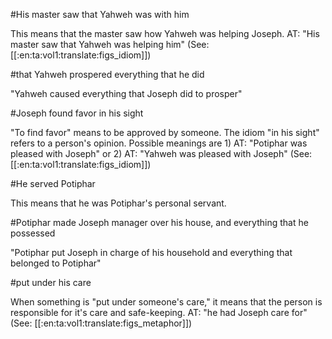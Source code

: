 #His master saw that Yahweh was with him

This means that the master saw how Yahweh was helping Joseph. AT: "His master saw that Yahweh was helping him" (See: [[:en:ta:vol1:translate:figs_idiom]])

#that Yahweh prospered everything that he did

"Yahweh caused everything that Joseph did to prosper"

#Joseph found favor in his sight

"To find favor" means to be approved by someone. The idiom  "in his sight" refers to a person's opinion. Possible meanings are 1) AT: "Potiphar was pleased with Joseph" or 2) AT: "Yahweh was pleased with Joseph" (See: [[:en:ta:vol1:translate:figs_idiom]])

#He served Potiphar

This means that he was Potiphar's personal servant.

#Potiphar made Joseph manager over his house, and everything that he possessed

"Potiphar put Joseph in charge of his household and everything that belonged to Potiphar"

#put under his care

When something is "put under someone's care," it means that the person is responsible for it's care and safe-keeping. AT: "he had Joseph care for" (See: [[:en:ta:vol1:translate:figs_metaphor]])